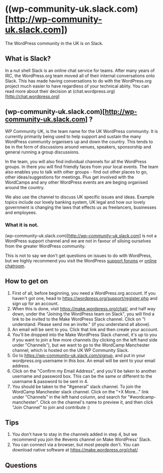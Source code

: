 # ((wp-community-uk.slack.com)[http://wp-community-uk.slack.com])

The WordPress community in the UK is on Slack. 

## What is Slack?
In a nut shell Slack is an online chat service for teams. After many years of IRC, the WordPress.org team moved all of their internal conversations onto Slack. This has made having conversations to do with the WordPress.org project much easier to have regardless of your technical abiity. You can read more about their decision at (chat.wordpress.org)[http://chat.wordpress.org]

## (wp-community-uk.slack.com)[http://wp-community-uk.slack.com] ?
WP Community UK, is the team name for the UK WordPress community. It is currently primarily being used to help support and sustain the many WordPress community organisers up and down the country. This tends to be in the form of discussions around venues, speakers, sponsorship and general running a group discussions.

In the team, you will also find individual channels for all the WordPress groups. In there you will find friendly faces from your local events. The team also enables you to talk with other groups - find out other places to go, other ideas/suggestions for meetings. Plus get involved with the WordCamps and any other WordPress events are are beging organised around the country.

We also use the channel to discuss UK specific issues and ideas. Example topics include our lovely banking system, UK legal and how our lovely government is changing the laws that effects us as freelancers, businesses and employees. 

### What it is not.
(wp-community-uk.slack.com)[http://wp-community-uk.slack.com] is not a WordPress support channel and we are not in favour of siloing ourselves from the greater WordPress community.

This is not to say we don't get questions on issues to do with WordPress, but we highly recommend you visit the WordPress [support forums](https://wordpress.org/support/) or [online chatroom](https://webchat.freenode.net/?channels=wordpress).

## How to get on
1.	First of all, before beginning, you need a WordPress.org account. If you haven't got one, head to https://wordpress.org/support/register.php and sign up for an account.
2.	When this is done, visit https://make.wordpress.org/chat/, and half way down, under the "Joining the WordPress team on Slack", you will find a link to be invited to the Make WordPress Slack channel. Click on "I understand. Please send me an invite." (if you understand all above).
3.	An email will be sent to you. Click that link and then create your account.
4.	You'll be dropped into the Make WordPress Slack channel, it's up to you if you want to join a few more channels (by clicking on the left hand side under "Channels"), but we want to go to the WordCamp Manchester channel, which is hosted on the UK WP Community Slack.
5.	Go to https://wp-community-uk.slack.com/signup, and put in your wordpress.org username in this box. An email will be sent to your email address.
6.	Click on the "Confirm my Email Address", and you'll be taken to another username and password box. This can be the same or different to the username & password to be sent in 4.
7.	You should be taken to the "#general" slack channel. To join the WordCamp Manchester slack channel. Click on the "+X More..." link under "Channels" in the left hand column, and search for "#wordcamp-manchester". Click on the channel's name to preview it, and then click "Join Channel" to join and contribute :)

## Tips
1.	You don't have to stay in the channels added in step 4, but we recommend you join the #events channel on Make WordPress' Slack.
2.	You can connect via a browser, but most people don't. You can download native software at https://make.wordpress.org/chat/

## Questions

